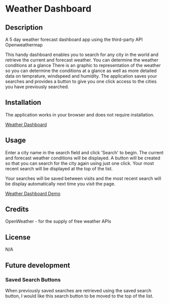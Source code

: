 # Weather Dashboard

## Description

A 5 day weather forecast dashboard app using the third-party API Openweathermap

This handy dashboard enables you to search for any city in the world and retrieve the current and forecast weather. You can determine the weather conditions at a glance There is an graphic to representation of the weather so you can determine the conditions at a glance as well as more detailed data on temprature, windspeed and humidity. The application saves your searches and provides a button to give you one click access to the cities you have previously searched.

## Installation

The application works in your browser and does not require installation.

[Weather Dashboard](https://wolldog.github.io/weather-or-not/)

## Usage

Enter a city name in the search field and click 'Search' to begin. The current and forecast weather conditions will be displayed. A button will be created so that you can search for the city again using just one click. Your most recent search will be displayed at the top of the list.

Your searches will be saved between visits and the most recent search will be display automatically next time you visit the page.

[Weather Dashboard Demo](https://user-images.githubusercontent.com/110208272/212806811-ca2df886-f60c-43cc-9468-a8a69c401980.mp4)

## Credits

OpenWeather - for the supply of free weather APIs

## License

N/A

## Future development

### Saved Search Buttons

When previously saved searches are retrieved using the saved search button, I would like this search button to be moved to the top of the list.





